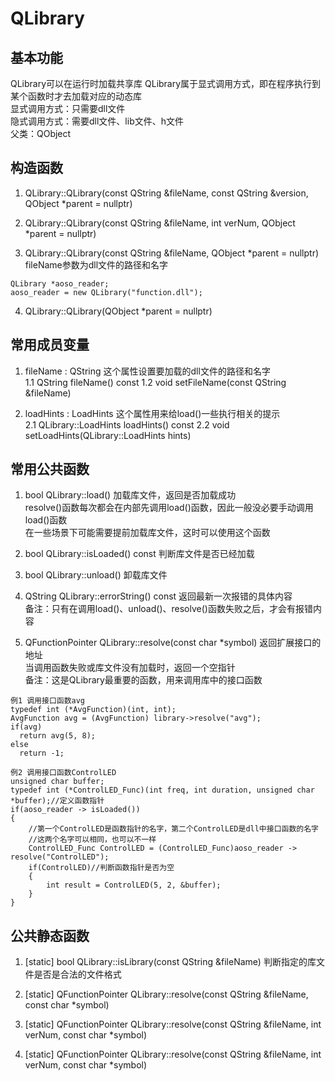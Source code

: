 # QLibrary

## 基本功能
QLibrary可以在运行时加载共享库
QLibrary属于显式调用方式，即在程序执行到某个函数时才去加载对应的动态库  
显式调用方式：只需要dll文件  
隐式调用方式：需要dll文件、lib文件、h文件  
父类：QObject  


## 构造函数
1. QLibrary::QLibrary(const QString &fileName, const QString &version, QObject \*parent = nullptr)

2. QLibrary::QLibrary(const QString &fileName, int verNum, QObject \*parent = nullptr)

3. QLibrary::QLibrary(const QString &fileName, QObject \*parent = nullptr)
fileName参数为dll文件的路径和名字  
```
QLibrary *aoso_reader;
aoso_reader = new QLibrary("function.dll");
```

4. QLibrary::QLibrary(QObject \*parent = nullptr)


## 常用成员变量
1. fileName : QString
这个属性设置要加载的dll文件的路径和名字  
1.1 QString fileName() const
1.2 void setFileName(const QString &fileName)

2. loadHints : LoadHints
这个属性用来给load()一些执行相关的提示  
2.1 QLibrary::LoadHints loadHints() const
2.2 void setLoadHints(QLibrary::LoadHints hints)


## 常用公共函数
1. bool QLibrary::load()
加载库文件，返回是否加载成功  
resolve()函数每次都会在内部先调用load()函数，因此一般没必要手动调用load()函数  
在一些场景下可能需要提前加载库文件，这时可以使用这个函数  

2. bool QLibrary::isLoaded() const
判断库文件是否已经加载  

3. bool QLibrary::unload()
卸载库文件  

4. QString QLibrary::errorString() const
返回最新一次报错的具体内容  
备注：只有在调用load()、unload()、resolve()函数失败之后，才会有报错内容

5. QFunctionPointer QLibrary::resolve(const char \*symbol)
返回扩展接口的地址  
当调用函数失败或库文件没有加载时，返回一个空指针  
备注：这是QLibrary最重要的函数，用来调用库中的接口函数  
```
例1 调用接口函数avg
typedef int (*AvgFunction)(int, int);
AvgFunction avg = (AvgFunction) library->resolve("avg");
if(avg)
  return avg(5, 8);
else
  return -1;
```
```
例2 调用接口函数ControlLED
unsigned char buffer;
typedef int (*ControlLED_Func)(int freq, int duration, unsigned char *buffer);//定义函数指针
if(aoso_reader -> isLoaded())
{
	//第一个ControlLED是函数指针的名字，第二个ControlLED是dll中接口函数的名字
	//这两个名字可以相同，也可以不一样
    ControlLED_Func ControlLED = (ControlLED_Func)aoso_reader -> resolve("ControlLED");
    if(ControlLED)//判断函数指针是否为空
    {
        int result = ControlLED(5, 2, &buffer);
    }
}
```


## 公共静态函数
1. [static] bool QLibrary::isLibrary(const QString &fileName)
判断指定的库文件是否是合法的文件格式  

2. [static] QFunctionPointer QLibrary::resolve(const QString &fileName, const char \*symbol)

3. [static] QFunctionPointer QLibrary::resolve(const QString &fileName, int verNum, const char \*symbol)

4. [static] QFunctionPointer QLibrary::resolve(const QString &fileName, int verNum, const char \*symbol)